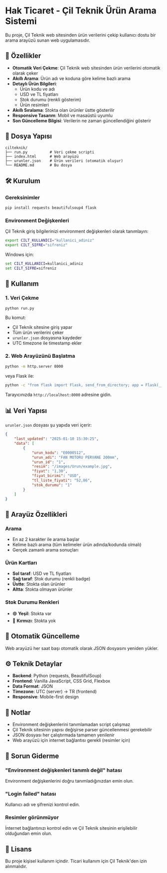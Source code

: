 # Hak Ticaret - Çil Teknik Ürün Arama Sistemi

Bu proje, Çil Teknik web sitesinden ürün verilerini çekip kullanıcı dostu bir arama arayüzü sunan web uygulamasıdır.

## 🚀 Özellikler

- **Otomatik Veri Çekme**: Çil Teknik web sitesinden ürün verilerini otomatik olarak çeker
- **Akıllı Arama**: Ürün adı ve koduna göre kelime bazlı arama
- **Detaylı Ürün Bilgileri**: 
  - Ürün kodu ve adı
  - USD ve TL fiyatları
  - Stok durumu (renkli gösterim)
  - Ürün resimleri
- **Akıllı Sıralama**: Stokta olan ürünler üstte gösterilir
- **Responsive Tasarım**: Mobil ve masaüstü uyumlu
- **Son Güncelleme Bilgisi**: Verilerin ne zaman güncellendiğini gösterir

## 📁 Dosya Yapısı

```
cilteknik/
├── run.py          # Veri çekme scripti
├── index.html      # Web arayüzü
├── urunler.json    # Ürün verileri (otomatik oluşur)
└── README.md       # Bu dosya
```

## 🛠️ Kurulum

### Gereksinimler

```bash
pip install requests beautifulsoup4 flask
```

### Environment Değişkenleri

Çil Teknik giriş bilgilerinizi environment değişkenleri olarak tanımlayın:

```bash
export CILT_KULLANICI="kullanici_adiniz"
export CILT_SIFRE="sifreniz"
```

Windows için:
```cmd
set CILT_KULLANICI=kullanici_adiniz
set CILT_SIFRE=sifreniz
```

## 🚀 Kullanım

### 1. Veri Çekme

```bash
python run.py
```

Bu komut:
- Çil Teknik sitesine giriş yapar
- Tüm ürün verilerini çeker
- `urunler.json` dosyasına kaydeder
- UTC timezone ile timestamp ekler

### 2. Web Arayüzünü Başlatma

```bash
python -m http.server 8000
```

veya Flask ile:

```bash
python -c "from flask import Flask, send_from_directory; app = Flask(__name__); app.route('/')(lambda: send_from_directory('.', 'index.html')); app.route('/<path:filename>')(lambda filename: send_from_directory('.', filename)); app.run(host='0.0.0.0', port=8000, debug=True)"
```

Tarayıcınızda `http://localhost:8000` adresine gidin.

## 📊 Veri Yapısı

`urunler.json` dosyası şu yapıda veri içerir:

```json
{
    "last_updated": "2025-01-10 15:30:25",
    "data": [
        {
            "urun_kodu": "E0000512",
            "urun_adi": "FAN MOTORU PERVANE 200mm",
            "urun_id": "1",
            "resim": "/images/Urun/example.jpg",
            "fiyat": "1,30",
            "fiyat_birimi": "USD",
            "tl_liste_fiyati": "52,86",
            "stok_durumu": "1"
        }
    ]
}
```

## 🎨 Arayüz Özellikleri

### Arama
- En az 2 karakter ile arama başlar
- Kelime bazlı arama (tüm kelimeler ürün adında/kodunda olmalı)
- Gerçek zamanlı arama sonuçları

### Ürün Kartları
- **Sol taraf**: USD ve TL fiyatları
- **Sağ taraf**: Stok durumu (renkli badge)
- **Üstte**: Stokta olan ürünler
- **Altta**: Stokta olmayan ürünler

### Stok Durumu Renkleri
- 🟢 **Yeşil**: Stokta var
- 🔴 **Kırmızı**: Stokta yok

## 🔄 Otomatik Güncelleme

Web arayüzü her saat başı otomatik olarak JSON dosyasını yeniden yükler.

## ⚙️ Teknik Detaylar

- **Backend**: Python (requests, BeautifulSoup)
- **Frontend**: Vanilla JavaScript, CSS Grid, Flexbox
- **Data Format**: JSON
- **Timezone**: UTC (server) → TR (frontend)
- **Responsive**: Mobile-first design

## 📝 Notlar

- Environment değişkenlerini tanımlamadan script çalışmaz
- Çil Teknik sitesinin yapısı değişirse parser güncellenmesi gerekebilir
- JSON dosyası her çalıştırmada tamamen yenilenir
- Web arayüzü için internet bağlantısı gerekli (resimler için)

## 🐛 Sorun Giderme

### "Environment değişkenleri tanımlı değil" hatası
Environment değişkenlerini doğru tanımladığınızdan emin olun.

### "Login failed" hatası
Kullanıcı adı ve şifrenizi kontrol edin.

### Resimler görünmüyor
İnternet bağlantınızı kontrol edin ve Çil Teknik sitesinin erişilebilir olduğundan emin olun.

## 📄 Lisans

Bu proje kişisel kullanım içindir. Ticari kullanım için Çil Teknik'den izin alınmalıdır. 
